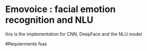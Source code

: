 # Emovoice : facial emotion recognition and NLU
this is the implementation for CNN, DeepFace and the NLU model

#Requierments
fsas
